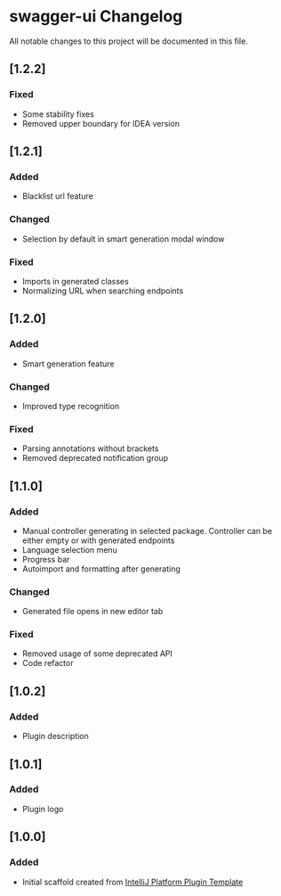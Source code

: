 <!-- Keep a Changelog guide -> https://keepachangelog.com -->

# swagger-ui Changelog

All notable changes to this project will be documented in this file.

[comment]: <> (## [Unreleased])

## [1.2.2]

### Fixed

- Some stability fixes
- Removed upper boundary for IDEA version

## [1.2.1]

### Added

- Blacklist url feature

### Changed

- Selection by default in smart generation modal window

### Fixed

- Imports in generated classes
- Normalizing URL when searching endpoints

## [1.2.0]

### Added

- Smart generation feature

### Changed

- Improved type recognition

### Fixed

- Parsing annotations without brackets
- Removed deprecated notification group

## [1.1.0]

### Added

- Manual controller generating in selected package. Controller can be either empty or with generated endpoints
- Language selection menu
- Progress bar
- Autoimport and formatting after generating

### Changed

- Generated file opens in new editor tab

### Fixed

- Removed usage of some deprecated API
- Code refactor

## [1.0.2]

### Added

- Plugin description

## [1.0.1]

### Added

- Plugin logo

## [1.0.0]

### Added

- Initial scaffold created
  from [IntelliJ Platform Plugin Template](https://github.com/JetBrains/intellij-platform-plugin-template)
